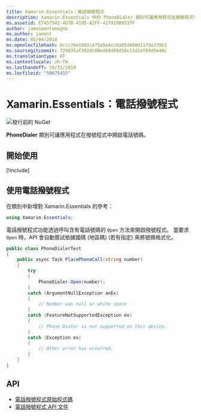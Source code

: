 ```yaml
---
title: Xamarin.Essentials：電話撥號程式
description: Xamarin.Essentials 中的 PhoneDialer 類別可讓應用程式在撥號程式中開啟電話號碼
ms.assetid: E7457942-4D7B-4195-A2FF-417919B9537F
author: jamesmontemagno
ms.author: jamont
ms.date: 05/04/2018
ms.openlocfilehash: bccc76e1602c475a5e4cc9a95d498d11f9a379b1
ms.sourcegitcommit: 729035af392dc60edb9d99d3dc13d1ef69d5e46c
ms.translationtype: HT
ms.contentlocale: zh-TW
ms.lasthandoff: 10/31/2018
ms.locfileid: "50675415"
---
```

# <a name="xamarinessentials-phone-dialer"></a>Xamarin.Essentials：電話撥號程式

![發行前的 NuGet](~/media/shared/pre-release.png)

**PhoneDialer** 類別可讓應用程式在撥號程式中開啟電話號碼。

## <a name="get-started"></a>開始使用

[!include[](~/essentials/includes/get-started.md)]

## <a name="using-phone-dialer"></a>使用電話撥號程式

在類別中新增對 Xamarin.Essentials 的參考：

```csharp
using Xamarin.Essentials;
```

電話撥號程式功能透過呼叫含有電話號碼的 `Open` 方法來開啟撥號程式。 當要求 `Open` 時，API 會自動嘗試依據國碼 (地區碼) (若有指定) 來將號碼格式化。

```csharp
public class PhoneDialerTest
{
    public async Task PlacePhoneCall(string number)
    {
        try
        {
            PhoneDialer.Open(number);
        }
        catch (ArgumentNullException anEx)
        {
            // Number was null or white space
        }
        catch (FeatureNotSupportedException ex)
        {
            // Phone Dialer is not supported on this device.
        }
        catch (Exception ex)
        {
            // Other error has occurred.
        }
    }
}
```

## <a name="api"></a>API

- [電話撥號程式原始程式碼](https://github.com/xamarin/Essentials/tree/master/Xamarin.Essentials/PhoneDialer)
- [電話撥號程式 API 文件](xref:Xamarin.Essentials.PhoneDialer)
